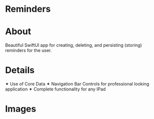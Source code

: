 # Reminders

<h1>About</h1>
Beautiful SwiftUI app for creating, deleting, and persisting (storing) reminders for the user.

<h1>Details</h1>
✦ Use of Core Data
✦ Navigation Bar Controls for professional looking application
✦ Complete functionality for any IPad

<h1>Images</h1>
